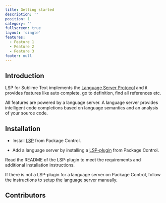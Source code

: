 ```yaml
---
title: Getting started
description: ''
position: 1
category: ''
fullscreen: true
layout: 'single'
features:
  - Feature 1
  - Feature 2
  - Feature 3
footer: null
---
```


## Introduction

LSP for Sublime Text implements the [Language Server Protocol](https://microsoft.github.io/language-server-protocol/) and it provides features like auto complete, go to definition, find all references etc.

All features are powered by a language server. A language server provides intelligent code completions based on language semantics and an analysis of your source code.

## Installation

* Install [LSP](https://packagecontrol.io/packages/LSP) from Package Control.

* Add a language server by installing a [LSP-plugin](https://packagecontrol.io/search/LSP-) from Package Control.

<alert type="warning">
Read the README of the LSP-plugin to meet the requirements and additional installation instructions.
</alert>

If there is not a LSP-plugin for a language server on Package Control, follow the instructions to [setup the language server](/setup-language-server) manually.

## Contributors

<Contributors user="sublimelsp" repo="LSP"/>
